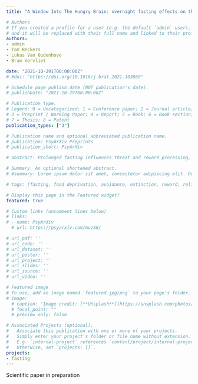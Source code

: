```yaml
---
title: "A Window Into The Hungry Brain: overnight fasting effects on the neurobiology of avoidance learning and relief -- Scientific paper in preparation"

# Authors
# If you created a profile for a user (e.g. the default `admin` user), write the username (folder name) here 
# and it will be replaced with their full name and linked to their profile.
authors:
- admin
- Tom Beckers
- Lukas Van Oudenhove
- Bram Vervliet

date: "2021-10-291T00:00:00Z"
# #doi: "https://doi.org/10.1016/j.brat.2021.103868"

# Schedule page publish date (NOT publication's date).
# publishDate: "2021-10-29T00:00:00Z"

# Publication type.
# Legend: 0 = Uncategorized; 1 = Conference paper; 2 = Journal article;
# 3 = Preprint / Working Paper; 4 = Report; 5 = Book; 6 = Book section;
# 7 = Thesis; 8 = Patent
publication_types: ["3"]

# Publication name and optional abbreviated publication name.
# publication: PsyArXiv Preprints
# publication_short: PsyArXiv

# abstract: Prolonged fasting influences threat and reward processing, two fundamental systems underpinning adaptive behaviors. In animals, overnight fasting sensitizes the mesolimbic-dopaminergic activity governing avoidance, reward, and fear-extinction learning. Despite evidence that overnight fasting may also affect reward and fear learning in humans, effects on human avoidance learning have not been studied yet. Here, we examined the effects of 16h-overnight fasting on instrumental avoidance and relief from threat omission. To this end, 50 healthy women were randomly assigned to a fasting (N=25) or a re-feeding group (N=25) and performed an Avoidance-Relief Task. We found that fasting decreases unnecessary avoidance during signaled safety; this effect was mediated via a reduction in relief pleasantness during signaled absence of threat. A fasting-induced reduction in relief was also found during fear extinction learning. We conclude that fasting optimizes avoidance and safety learning. Future studies should test whether these effects also hold for anxious individuals.

# Summary. An optional shortened abstract.
# #summary: Lorem ipsum dolor sit amet, consectetur adipiscing elit. Duis posuere tellus ac convallis placerat. Proin tincidunt magna sed ex sollicitudin condimentum.

# tags: [fasting, food deprivation, avoidance, extinction, reward, relief, anxiety]

# Display this page in the Featured widget?
featured: true

# Custom links (uncomment lines below)
# links:
# - name: PsyArXiv
  # url: https://psyarxiv.com/muz38/

# url_pdf: ''
# url_code: ''
# url_dataset: ''
# url_poster: ''
# url_project: ''
# url_slides: ''
# url_source: ''
# url_video: ''

# Featured image
# To use, add an image named `featured.jpg/png` to your page's folder. 
# image:
  # caption: 'Image credit: [**Unsplash**](https://unsplash.com/photos/pLCdAaMFLTE)'
  # focal_point: ""
  # preview_only: false

# Associated Projects (optional).
#   Associate this publication with one or more of your projects.
#   Simply enter your project's folder or file name without extension.
#   E.g. `internal-project` references `content/project/internal-project/index.md`.
#   Otherwise, set `projects: []`.
projects:
- fasting
---
```

Scientific paper in preparation
